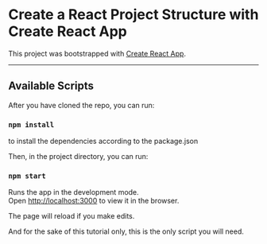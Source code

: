 # Create a React Project Structure with Create React App

This project was bootstrapped with [Create React App](https://github.com/facebook/create-react-app).

<hr>

## Available Scripts

After you have cloned the repo, you can run:

### `npm install`

to install the dependencies according to the package.json


Then, in the project directory, you can run:

### `npm start`

Runs the app in the development mode.\
Open [http://localhost:3000](http://localhost:3000) to view it in the browser.

The page will reload if you make edits.

And for the sake of this tutorial only, this is the only script you will need.